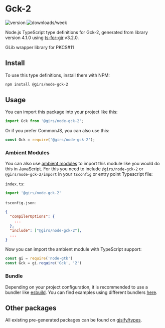 
# Gck-2

![version](https://img.shields.io/npm/v/@girs/node-gck-2)
![downloads/week](https://img.shields.io/npm/dw/@girs/node-gck-2)


Node.js TypeScript type definitions for Gck-2, generated from library version 4.1.0 using [ts-for-gir](https://github.com/gjsify/ts-for-gir) v3.2.0.

GLib wrapper library for PKCS#11

## Install

To use this type definitions, install them with NPM:
```bash
npm install @girs/node-gck-2
```

## Usage

You can import this package into your project like this:
```ts
import Gck from '@girs/node-gck-2';
```

Or if you prefer CommonJS, you can also use this:
```ts
const Gck = require('@girs/node-gck-2');
```

### Ambient Modules

You can also use [ambient modules](https://github.com/gjsify/ts-for-gir/tree/main/packages/cli#ambient-modules) to import this module like you would do this in JavaScript.
For this you need to include `@girs/node-gck-2` or `@girs/node-gck-2/import` in your `tsconfig` or entry point Typescript file:

`index.ts`:
```ts
import '@girs/node-gck-2'
```

`tsconfig.json`:
```json
{
  "compilerOptions": {
    ...
  },
  "include": ["@girs/node-gck-2"],
  ...
}
```

Now you can import the ambient module with TypeScript support: 

```ts
const gi = require('node-gtk')
const Gck = gi.require('Gck', '2')
```


### Bundle

Depending on your project configuration, it is recommended to use a bundler like [esbuild](https://esbuild.github.io/). You can find examples using different bundlers [here](https://github.com/gjsify/ts-for-gir/tree/main/examples).

## Other packages

All existing pre-generated packages can be found on [gjsify/types](https://github.com/gjsify/types).


